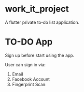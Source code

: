 # work_it_project
A flutter private to-do list application. 

# TO-DO App
Sign up before start using the app.

User can sign in via:
1) Email
2) Facebook Account
3) Fingerprint Scan



